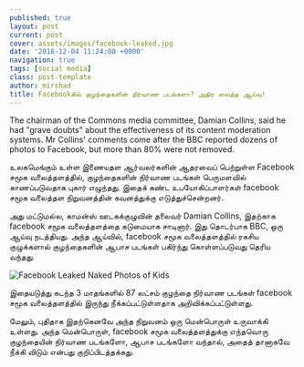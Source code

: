 ```yaml
---
published: true
layout: post
current: post
cover: assets/images/facebook-leaked.jpg
date: '2018-12-04 11:24:00 +0000'
navigation: true
tags: [social media]
class: post-template
author: mirshad
title: Facebookகில் குழந்தைகளின் நிர்வாண படங்களா? அதிர வைத்த ஆய்வு!
---
```

The chairman of the Commons media committee, Damian Collins, said he had "grave doubts" about the effectiveness of its content moderation systems. Mr Collins' comments come after the BBC reported dozens of photos to Facebook, but more than 80% were not removed.

உலகமெங்கும் உள்ள இணையதள ஆர்வலர்களின் ஆதரவைப் பெற்றுள்ள Facebook சமூக வலைத்தளத்தில், குழந்தைகளின் நிர்வாண படங்கள் பெருமளவில் காணப்படுவதாக புகார் எழுந்தது. இதைக் கண்ட உபயோகிப்பாளர்கள் facebook சமூக வலைத்தள நிறுவனத்தின் கவனத்துக்கு எடுத்துச்சென்றனர்.

அது மட்டுமல்ல, காமன்ஸ் ஊடகக்குழுவின் தலைவர் Damian Collins, இதற்காக facebook சமூக வலைத்தளத்தை கடுமையாக சாடினார். இது தொடர்பாக BBC, ஒரு ஆய்வு நடத்தியது. அந்த ஆய்வில், facebook சமூக வலைத்தளத்தில் ரகசிய குழுக்களால் குழந்தைகளின் ஆபாச படங்கள் பகிர்ந்து கொள்ளப்படுவது தெரிய வந்தது.

<p><img src="https://techlanka.lk/assets/images/Shy-Child-facebook.jpg" alt="Facebook Leaked Naked Photos of Kids" /></p>

இதையடுத்து கடந்த 3 மாதங்களில் 87 லட்சம் குழந்தை நிர்வாண படங்கள் facebook சமூக வலைத்தளத்தில் இருந்து நீக்கப்பட்டுள்ளதாக அறிவிக்கப்பட்டுள்ளது.

மேலும், புதிதாக இதற்கெனவே அந்த நிறுவனம் ஒரு மென்பொருள் உருவாக்கி உள்ளது. அந்த மென்பொருள், facebook சமூக வலைத்தளத்துக்கு எந்தவொரு குழந்தையின் நிர்வாண படங்களோ, ஆபாச படங்களோ வந்தால், அதைத் தானாகவே நீக்கி விடும் என்பது குறிப்பிடத்தக்கது.